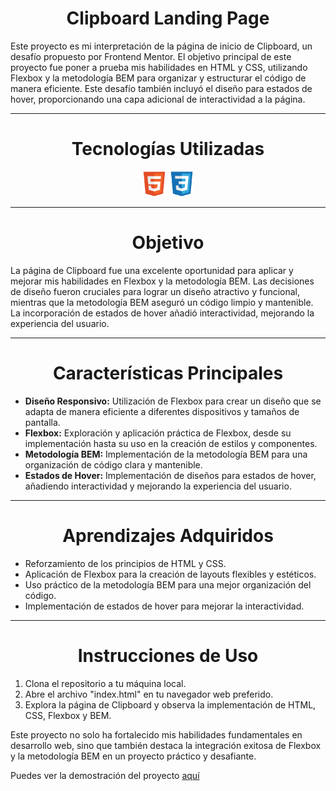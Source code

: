 <h1 align="center">Clipboard Landing Page</h1>
<p>Este proyecto es mi interpretación de la página de inicio de Clipboard, un desafío propuesto por Frontend Mentor. El objetivo principal de este proyecto fue poner a prueba mis habilidades en HTML y CSS, utilizando Flexbox y la metodología BEM para organizar y estructurar el código de manera eficiente. Este desafío también incluyó el diseño para estados de hover, proporcionando una capa adicional de interactividad a la página.</p>
<hr>
<h1 align="center">Tecnologías Utilizadas</h1>
<div align="center">
  <img src="https://github.com/devicons/devicon/blob/master/icons/html5/html5-original.svg" alt="HTML5" title="HTML5" width="40px">
  <img src="https://github.com/devicons/devicon/blob/master/icons/css3/css3-original.svg" alt="CSS3" title="CSS3" width="40px">
</div>
<hr>
<h1 align="center">Objetivo</h1>
<p>La página de Clipboard fue una excelente oportunidad para aplicar y mejorar mis habilidades en Flexbox y la metodología BEM. Las decisiones de diseño fueron cruciales para lograr un diseño atractivo y funcional, mientras que la metodología BEM aseguró un código limpio y mantenible. La incorporación de estados de hover añadió interactividad, mejorando la experiencia del usuario.</p>
<hr>
<h1 align="center">Características Principales</h1>
<ul>
  <li><b>Diseño Responsivo:</b> Utilización de Flexbox para crear un diseño que se adapta de manera eficiente a diferentes dispositivos y tamaños de pantalla.</li>
  <li><b>Flexbox:</b> Exploración y aplicación práctica de Flexbox, desde su implementación hasta su uso en la creación de estilos y componentes.</li>
  <li><b>Metodología BEM:</b> Implementación de la metodología BEM para una organización de código clara y mantenible.</li>
  <li><b>Estados de Hover:</b> Implementación de diseños para estados de hover, añadiendo interactividad y mejorando la experiencia del usuario.</li>
</ul>
<hr>
<h1 align="center">Aprendizajes Adquiridos</h1>
<ul>
  <li>Reforzamiento de los principios de HTML y CSS.</li>
  <li>Aplicación de Flexbox para la creación de layouts flexibles y estéticos.</li>
  <li>Uso práctico de la metodología BEM para una mejor organización del código.</li>
  <li>Implementación de estados de hover para mejorar la interactividad.</li>
</ul>
<hr>
<h1 align="center">Instrucciones de Uso</h1>
<ol>
  <li>Clona el repositorio a tu máquina local.</li>
  <li>Abre el archivo "index.html" en tu navegador web preferido.</li>
  <li>Explora la página de Clipboard y observa la implementación de HTML, CSS, Flexbox y BEM.</li>
</ol>
<p>Este proyecto no solo ha fortalecido mis habilidades fundamentales en desarrollo web, sino que también destaca la integración exitosa de Flexbox y la metodología BEM en un proyecto práctico y desafiante.</p>
<p>Puedes ver la demostración del proyecto <a href="https://jordanmedinaortiz.github.io/ClipboardLandingPage/">aquí</a></p>
